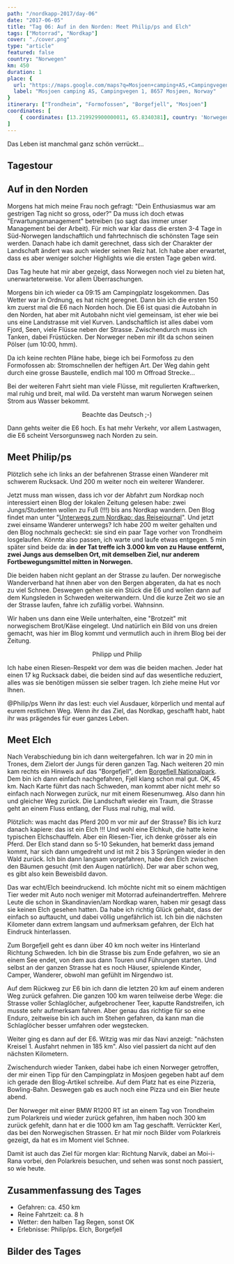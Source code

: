 ```yaml
---
path: "/nordkapp-2017/day-06"
date: "2017-06-05"
title: "Tag 06: Auf in den Norden: Meet Philip/ps and Elch"
tags: ["Motorrad", "Nordkap"]
cover: "./cover.png"
type: "article"
featured: false
country: "Norwegen"
km: 450
duration: 1
place: {
  url: "https://maps.google.com/maps?q=Mosjoen+camping+AS,+Campingvegen+1,+8657+Mosj%C3%B8en,+Norway@65.8340381,13.219929900000011&z=10",
  label: "Mosjoen camping AS, Campingvegen 1, 8657 Mosjøen, Norway"
}
itinerary: ["Trondheim", "Formofossen", "Borgefjell", "Mosjoen"]
coordinates: [
    { coordinates: [13.219929900000011, 65.8340381], country: 'Norwegen' },
]
---
```


Das Leben ist manchmal ganz schön verrückt...

## Tagestour

<rehype-image src="Tour-Day-06.png"><center></center></rehype-image>

## Auf in den Norden

Morgens hat mich meine Frau noch gefragt: "Dein Enthusiasmus war am gestrigen Tag nicht so gross, oder?" Da muss ich doch etwas "Erwartungsmanagement" betreiben (so sagt das immer unser Management bei der Arbeit). Für mich war klar dass die ersten 3-4 Tage in Süd-Norwegen landschaftlich und fahrtechnisch die schönsten Tage sein werden. Danach habe ich damit gerechnet, dass sich der Charakter der Landschaft ändert was auch wieder seinen Reiz hat. Ich habe aber erwartet, dass es aber weniger solcher Highlights wie die ersten Tage geben wird.

Das Tag heute hat mir aber gezeigt, dass Norwegen noch viel zu bieten hat, unerwarteterweise. Vor allem Überraschungen.

Morgens bin ich wieder ca 09:15 am Campingplatz losgekommen. Das Wetter war in Ordnung, es hat nicht geregnet. Dann bin ich die ersten 150 km zuerst mal die E6 nach Norden hoch. Die E6 ist quasi die Autobahn in den Norden, hat aber mit Autobahn nicht viel gemeinsam, ist eher wie bei uns eine Landstrasse mit viel Kurven. Landschaftlich ist alles dabei vom Fjord, Seen, viele Flüsse neben der Strasse. Zwischendurch muss ich Tanken, dabei Früstücken. Der Norweger neben mir ißt da schon seinen Pölser (um 10:00, hmm).

<photo-composition>
<rehype-image src="IMG_2134.JPG"><center></center></rehype-image>
<rehype-image src="IMG_2123.JPG"><center></center></rehype-image>
</photo-composition>

Da ich keine rechten Pläne habe, biege ich bei Formofoss zu den Formofossen ab: Stromschnellen der heftigen Art. Der Weg dahin geht durch eine grosse Baustelle, endlich mal 100 m Offroad Strecke...

<rehype-image src="IMG_2145.JPG"><center></center></rehype-image>

Bei der weiteren Fahrt sieht man viele Flüsse, mit regulierten Kraftwerken, mal ruhig und breit, mal wild. Da versteht man warum Norwegen seinen Strom aus Wasser bekommt.

<photo-composition>
<rehype-image src="IMG_2158.JPG"><center></center></rehype-image>
<rehype-image src="IMG_2155.JPG"><center>Beachte das Deutsch ;-)</center></rehype-image>
</photo-composition>

Dann gehts weiter die E6 hoch. Es hat mehr Verkehr, vor allem Lastwagen, die E6 scheint Versorgunsweg nach Norden zu sein.

## Meet Philip/ps

Plötzlich sehe ich links an der befahrenen Strasse einen Wanderer mit schwerem Rucksack. Und 200 m weiter noch ein weiterer Wanderer.

Jetzt muss man wissen, dass ich vor der Abfahrt zum Nordkap noch interessiert einen Blog der lokalen Zeitung gelesen habe: zwei Jungs/Studenten wollen zu Fuß (!!!) bis ans Nordkap wandern. Den Blog findet man unter "[Unterwegs zum Nordkap: das Reisejournal](http://www.swp.de/ulm/lokales/alb_donau/unterwegs-zum-nordkap-das-reisejournal-14299117.html)". Und jetzt zwei einsame Wanderer unterwegs? Ich habe 200 m weiter gehalten und den Blog nochmals gecheckt: sie sind ein paar Tage vorher von Trondheim losgelaufen. Könnte also passen, ich warte und laufe etwas entgegen. 5 min später sind beide da: **in der Tat treffe ich 3.000 km von zu Hause entfernt, zwei Jungs aus demselben Ort, mit demselben Ziel, nur anderem Fortbewegungsmittel mitten in Norwegen.**

Die beiden haben nicht geplant an der Strasse zu laufen. Der norwegische Wanderverband hat ihnen aber von den Bergen abgeraten, da hat es noch zu viel Schnee. Deswegen gehen sie ein Stück die E6 und wollen dann auf dem Kungsleden in Schweden weiterwandern. Und die kurze Zeit wo sie an der Strasse laufen, fahre ich zufällig vorbei. Wahnsinn.

Wir haben uns dann eine Weile unterhalten, eine "Brotzeit" mit norwegischem Brot/Käse eingelegt. Und natürlich ein Bild von uns dreien gemacht, was hier im Blog kommt und vermutlich auch in ihrem Blog bei der Zeitung.

<photo-composition>
<rehype-image src="IMG_2161.JPG"><center></center></rehype-image>
<rehype-image src="IMG_2169.JPG"><center>Philipp und Philip</center></rehype-image>
</photo-composition>

Ich habe einen Riesen-Respekt vor dem was die beiden machen. Jeder hat einen 17 kg Rucksack dabei, die beiden sind auf das wesentliche reduziert, alles was sie benötigen müssen sie selber tragen. Ich ziehe meine Hut vor Ihnen.

@Philip/ps Wenn ihr das lest: euch viel Ausdauer, körperlich und mental auf eurem restlichen Weg. Wenn ihr das Ziel, das Nordkap, geschafft habt, habt ihr was prägendes für euer ganzes Leben.

## Meet Elch

Nach Verabschiedung bin ich dann weitergefahren. Ich war in 20 min in Trones, dem Zielort der Jungs für deren ganzen Tag. Nach weiteren 20 min kam rechts ein Hinweis auf das "Borgefjell", dem [Borgefjell Nationalpark](https://de.wikipedia.org/wiki/B%C3%B8rgefjell-Nationalpark). Dem bin ich dann einfach nachgefahren, Fjell klang schon mal gut. OK, 45 km. Nach Karte führt das nach Schweden, man kommt aber nicht mehr so einfach nach Norwegen zurück, nur mit einem Riesenumweg. Also dann hin und gleicher Weg zurück. Die Landschaft wieder ein Traum, die Strasse geht an einem Fluss entlang, der Fluss mal ruhig, mal wild.

Plötzlich: was macht das Pferd 200 m vor mir auf der Strasse? Bis ich kurz danach kapiere: das ist ein Elch !!! Und wohl eine Elchkuh, die hatte keine typischen Elchschauffeln. Aber ein Riesen-Tier, ich denke grösser als ein Pferd. Der Elch stand dann so 5-10 Sekunden, hat bemerkt dass jemand kommt, har sich dann umgedreht und ist mit 2 bis 3 Sprüngen wieder in den Wald zurück. Ich bin dann langsam vorgefahren, habe den Elch zwischen den Bäumen gesucht (mit den Augen natürlich). Der war aber schon weg, es gibt also kein Beweisbild davon.

Das war echt/Elch beeindruckend. Ich möchte nicht mit so einem mächtigen Tier weder mit Auto noch weniger mit Motorrad aufeinandertreffen. Mehrere Leute die schon in Skandinavien/am Nordkap waren, haben mir gesagt dass sie keinen Elch gesehen hatten. Da habe ich richtig Glück gehabt, dass der einfach so auftaucht, und dabei völlig ungefährlich ist. Ich bin die nächsten Kilometer dann extrem langsam und aufmerksam gefahren, der Elch hat Eindruck hinterlassen.

Zum Borgefjell geht es dann über 40 km noch weiter ins Hinterland Richtung Schweden. Ich bin die Strasse bis zum Ende gefahren, wo sie an einem See endet, von dem aus dann Touren und Führungen starten. Und selbst an der ganzen Strasse hat es noch Häuser, spielende Kinder, Camper, Wanderer, obwohl man gefühlt im Nirgendwo ist.

<photo-composition>
<rehype-image src="IMG_2175.JPG"><center></center></rehype-image>
<rehype-image src="IMG_2183.JPG"><center></center></rehype-image>
<rehype-image src="IMG_2185.JPG"><center></center></rehype-image>
<rehype-image src="IMG_2190.JPG"><center></center></rehype-image>
</photo-composition>

Auf dem Rückweg zur E6 bin ich dann die letzten 20 km auf einem anderen Weg zurück gefahren. Die ganzen 100 km waren teilweise derbe Wege: die Strasse voller Schlaglöcher, aufgebrochener Teer, kaputte Randstreifen, ich musste sehr aufmerksam fahren. Aber genau das richtige für so eine Enduro, zeitweise bin ich auch im Stehen gefahren, da kann man die Schlaglöcher besser umfahren oder wegstecken.

Weiter ging es dann auf der E6. Witzig was mir das Navi anzeigt: "nächsten Kreisel 1. Ausfahrt nehmen in 185 km". Also viel passiert da nicht auf den nächsten Kilometern.

<rehype-image src="IMG_2150.JPG"><center></center></rehype-image>

Zwischendurch wieder Tanken, dabei habe ich einen Norweger getroffen, der mir einen Tipp für den Campingplatz in Mosjoen gegeben habt auf dem ich gerade den Blog-Artikel schreibe. Auf dem Platz hat es eine Pizzeria, Bowling-Bahn. Deswegen gab es auch noch eine Pizza und ein Bier heute abend.

<rehype-image src="IMG_2205.JPG"><center></center></rehype-image>

Der Norweger mit einer BMW R1200 RT ist an einem Tag von Trondheim zum Polarkreis und wieder zurück gefahren, ihm haben noch 300 km zurück gefehlt, dann hat er die 1000 km am Tag geschafft. Verrückter Kerl, das bei den Norwegischen Strassen. Er hat mir noch Bilder vom Polarkreis gezeigt, da hat es im Moment viel Schnee.

Damit ist auch das Ziel für morgen klar: Richtung Narvik, dabei an Moi-i-Rana vorbei, den Polarkreis besuchen, und sehen was sonst noch passiert, so wie heute.

## Zusammenfassung des Tages

* Gefahren: ca. 450 km
* Reine Fahrtzeit: ca. 8 h
* Wetter: den halben Tag Regen, sonst OK
* Erlebnisse: Philip/ps. Elch, Borgefjell

## Bilder des Tages

<photo-composition>
<rehype-image src="IMG_2103.JPG"><center></center></rehype-image>
<rehype-image src="IMG_2152.JPG"><center></center></rehype-image>
<rehype-image src="IMG_2177.JPG"><center></center></rehype-image>
<rehype-image src="IMG_2201.JPG"><center></center></rehype-image>
<rehype-image src="IMG_2202.JPG"><center></center></rehype-image>
</photo-composition>


